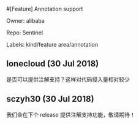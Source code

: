 #[Feature] Annotation support

Owner: alibaba

Repo: Sentinel

Labels: kind/feature area/annotation 

## lonecloud (30 Jul 2018)

是否可以提供注解支持？这样对代码侵入量相对较少




## sczyh30 (30 Jul 2018)

我们会在下个 release 提供注解支持功能，敬请期待！

